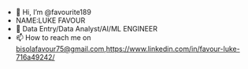 - 👋 Hi, I’m @favourite189
-  NAME:LUKE FAVOUR
- 🌱 Data Entry/Data Analyst/AI/ML ENGINEER
- 📫 How to reach me on bisolafavour75@gmail.com,https://www.linkedin.com/in/favour-luke-716a49242/
  


<!---
favourite189/favourite189 is a ✨ special ✨ repository because its `README.md` (this file) appears on your GitHub profile.
You can click the Preview link to take a look at your changes.
--->
